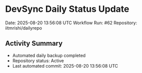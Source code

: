# DevSync Daily Status Update
Date: 2025-08-20 13:56:08 UTC
Workflow Run: #62
Repository: iitmrishi/dailyrepo

## Activity Summary
- Automated daily backup completed
- Repository status: Active
- Last automated commit: 2025-08-20 13:56:08 UTC
